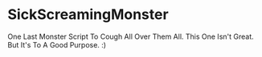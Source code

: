 # SickScreamingMonster
One Last Monster Script To Cough All Over Them All. This One Isn't Great. But It's To A Good Purpose. :)
